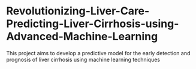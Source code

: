 # Revolutionizing-Liver-Care-Predicting-Liver-Cirrhosis-using-Advanced-Machine-Learning
This project aims to develop a predictive model for the early detection and prognosis of liver cirrhosis using machine learning techniques
